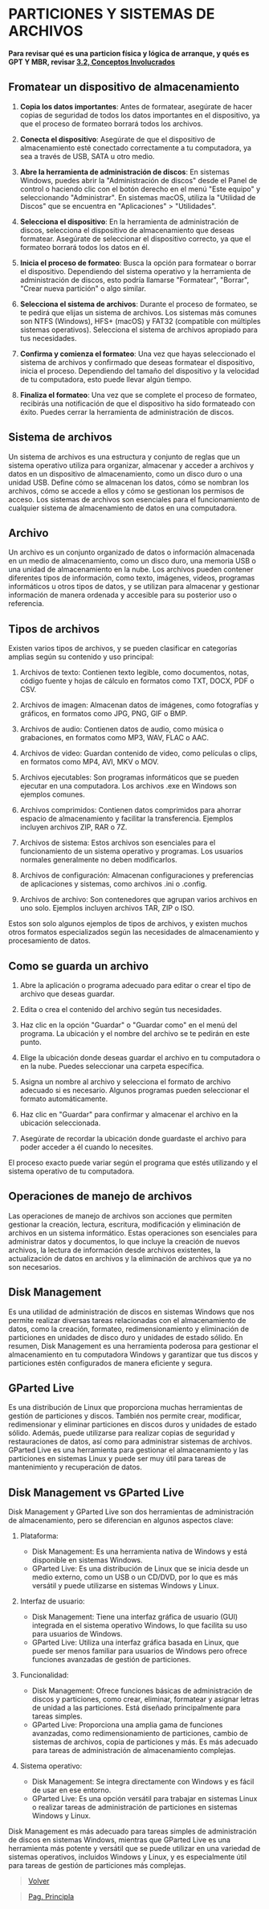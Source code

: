 # PARTICIONES Y SISTEMAS DE ARCHIVOS

**Para revisar qué es una particion física y lógica de arranque, y qués es GPT Y MBR, revisar [3.2, Conceptos Involucrados](Tarea3-2.md)**

## Fromatear un dispositivo de almacenamiento

1. **Copia los datos importantes**: Antes de formatear, asegúrate de hacer copias de seguridad de todos los datos importantes en el dispositivo, ya que el proceso de formateo borrará todos los archivos.

2. **Conecta el dispositivo**: Asegúrate de que el dispositivo de almacenamiento esté conectado correctamente a tu computadora, ya sea a través de USB, SATA u otro medio.

3. **Abre la herramienta de administración de discos**: En sistemas Windows, puedes abrir la "Administración de discos" desde el Panel de control o haciendo clic con el botón derecho en el menú "Este equipo" y seleccionando "Administrar". En sistemas macOS, utiliza la "Utilidad de Discos" que se encuentra en "Aplicaciones" > "Utilidades".

4. **Selecciona el dispositivo**: En la herramienta de administración de discos, selecciona el dispositivo de almacenamiento que deseas formatear. Asegúrate de seleccionar el dispositivo correcto, ya que el formateo borrará todos los datos en él.

5. **Inicia el proceso de formateo**: Busca la opción para formatear o borrar el dispositivo. Dependiendo del sistema operativo y la herramienta de administración de discos, esto podría llamarse "Formatear", "Borrar", "Crear nueva partición" o algo similar.

6. **Selecciona el sistema de archivos**: Durante el proceso de formateo, se te pedirá que elijas un sistema de archivos. Los sistemas más comunes son NTFS (Windows), HFS+ (macOS) y FAT32 (compatible con múltiples sistemas operativos). Selecciona el sistema de archivos apropiado para tus necesidades.

7. **Confirma y comienza el formateo**: Una vez que hayas seleccionado el sistema de archivos y confirmado que deseas formatear el dispositivo, inicia el proceso. Dependiendo del tamaño del dispositivo y la velocidad de tu computadora, esto puede llevar algún tiempo.

8. **Finaliza el formateo**: Una vez que se complete el proceso de formateo, recibirás una notificación de que el dispositivo ha sido formateado con éxito. Puedes cerrar la herramienta de administración de discos.

## Sistema de archivos

Un sistema de archivos es una estructura y conjunto de reglas que un sistema operativo utiliza para organizar, almacenar y acceder a archivos y datos en un dispositivo de almacenamiento, como un disco duro o una unidad USB. Define cómo se almacenan los datos, cómo se nombran los archivos, cómo se accede a ellos y cómo se gestionan los permisos de acceso. Los sistemas de archivos son esenciales para el funcionamiento de cualquier sistema de almacenamiento de datos en una computadora.

## Archivo

Un archivo es un conjunto organizado de datos o información almacenada en un medio de almacenamiento, como un disco duro, una memoria USB o una unidad de almacenamiento en la nube. Los archivos pueden contener diferentes tipos de información, como texto, imágenes, videos, programas informáticos u otros tipos de datos, y se utilizan para almacenar y gestionar información de manera ordenada y accesible para su posterior uso o referencia.

## Tipos de archivos

Existen varios tipos de archivos, y se pueden clasificar en categorías amplias según su contenido y uso principal:

1. Archivos de texto: Contienen texto legible, como documentos, notas, código fuente y hojas de cálculo en formatos como TXT, DOCX, PDF o CSV.

2. Archivos de imagen: Almacenan datos de imágenes, como fotografías y gráficos, en formatos como JPG, PNG, GIF o BMP.

3. Archivos de audio: Contienen datos de audio, como música o grabaciones, en formatos como MP3, WAV, FLAC o AAC.

4. Archivos de video: Guardan contenido de video, como películas o clips, en formatos como MP4, AVI, MKV o MOV.

5. Archivos ejecutables: Son programas informáticos que se pueden ejecutar en una computadora. Los archivos .exe en Windows son ejemplos comunes.

6. Archivos comprimidos: Contienen datos comprimidos para ahorrar espacio de almacenamiento y facilitar la transferencia. Ejemplos incluyen archivos ZIP, RAR o 7Z.

7. Archivos de sistema: Estos archivos son esenciales para el funcionamiento de un sistema operativo y programas. Los usuarios normales generalmente no deben modificarlos.

8. Archivos de configuración: Almacenan configuraciones y preferencias de aplicaciones y sistemas, como archivos .ini o .config.

9. Archivos de archivo: Son contenedores que agrupan varios archivos en uno solo. Ejemplos incluyen archivos TAR, ZIP o ISO.

Estos son solo algunos ejemplos de tipos de archivos, y existen muchos otros formatos especializados según las necesidades de almacenamiento y procesamiento de datos.

## Como se guarda un archivo

1. Abre la aplicación o programa adecuado para editar o crear el tipo de archivo que deseas guardar.

2. Edita o crea el contenido del archivo según tus necesidades.

3. Haz clic en la opción "Guardar" o "Guardar como" en el menú del programa. La ubicación y el nombre del archivo se te pedirán en este punto.

4. Elige la ubicación donde deseas guardar el archivo en tu computadora o en la nube. Puedes seleccionar una carpeta específica.

5. Asigna un nombre al archivo y selecciona el formato de archivo adecuado si es necesario. Algunos programas pueden seleccionar el formato automáticamente.

6. Haz clic en "Guardar" para confirmar y almacenar el archivo en la ubicación seleccionada.

7. Asegúrate de recordar la ubicación donde guardaste el archivo para poder acceder a él cuando lo necesites.

El proceso exacto puede variar según el programa que estés utilizando y el sistema operativo de tu computadora.

## Operaciones de manejo de archivos

Las operaciones de manejo de archivos son acciones que permiten gestionar la creación, lectura, escritura, modificación y eliminación de archivos en un sistema informático. Estas operaciones son esenciales para administrar datos y documentos, lo que incluye la creación de nuevos archivos, la lectura de información desde archivos existentes, la actualización de datos en archivos y la eliminación de archivos que ya no son necesarios.


## Disk Management

Es una utilidad de administración de discos en sistemas Windows que nos permite realizar diversas tareas relacionadas con el almacenamiento de datos, como la creación, formateo, redimensionamiento y eliminación de particiones en unidades de disco duro y unidades de estado sólido. En resumen, Disk Management es una herramienta poderosa para gestionar el almacenamiento en tu computadora Windows y garantizar que tus discos y particiones estén configurados de manera eficiente y segura.

## GParted Live

Es una distribución de Linux que proporciona muchas herramientas de gestión de particiones y discos. También nos permite crear, modificar, redimensionar y eliminar particiones en discos duros y unidades de estado sólido. Además, puede utilizarse para realizar copias de seguridad y restauraciones de datos, así como para administrar sistemas de archivos. GParted Live es una herramienta para gestionar el almacenamiento y las particiones en sistemas Linux y puede ser muy útil para tareas de mantenimiento y recuperación de datos.

## Disk Management vs GParted Live

Disk Management y GParted Live son dos herramientas de administración de almacenamiento, pero se diferencian en algunos aspectos clave:

1. Plataforma:
   - Disk Management: Es una herramienta nativa de Windows y está disponible en sistemas Windows.
   - GParted Live: Es una distribución de Linux que se inicia desde un medio externo, como un USB o un CD/DVD, por lo que es más versátil y puede utilizarse en sistemas Windows y Linux.

2. Interfaz de usuario:
   - Disk Management: Tiene una interfaz gráfica de usuario (GUI) integrada en el sistema operativo Windows, lo que facilita su uso para usuarios de Windows.
   - GParted Live: Utiliza una interfaz gráfica basada en Linux, que puede ser menos familiar para usuarios de Windows pero ofrece funciones avanzadas de gestión de particiones.

3. Funcionalidad:
   - Disk Management: Ofrece funciones básicas de administración de discos y particiones, como crear, eliminar, formatear y asignar letras de unidad a las particiones. Está diseñado principalmente para tareas simples.
   - GParted Live: Proporciona una amplia gama de funciones avanzadas, como redimensionamiento de particiones, cambio de sistemas de archivos, copia de particiones y más. Es más adecuado para tareas de administración de almacenamiento complejas.

4. Sistema operativo:
   - Disk Management: Se integra directamente con Windows y es fácil de usar en ese entorno.
   - GParted Live: Es una opción versátil para trabajar en sistemas Linux o realizar tareas de administración de particiones en sistemas Windows y Linux.

Disk Management es más adecuado para tareas simples de administración de discos en sistemas Windows, mientras que GParted Live es una herramienta más potente y versátil que se puede utilizar en una variedad de sistemas operativos, incluidos Windows y Linux, y es especialmente útil para tareas de gestión de particiones más complejas.


> [Volver](Tarea3-3.md)

> [Pag. Principla](README.md)
